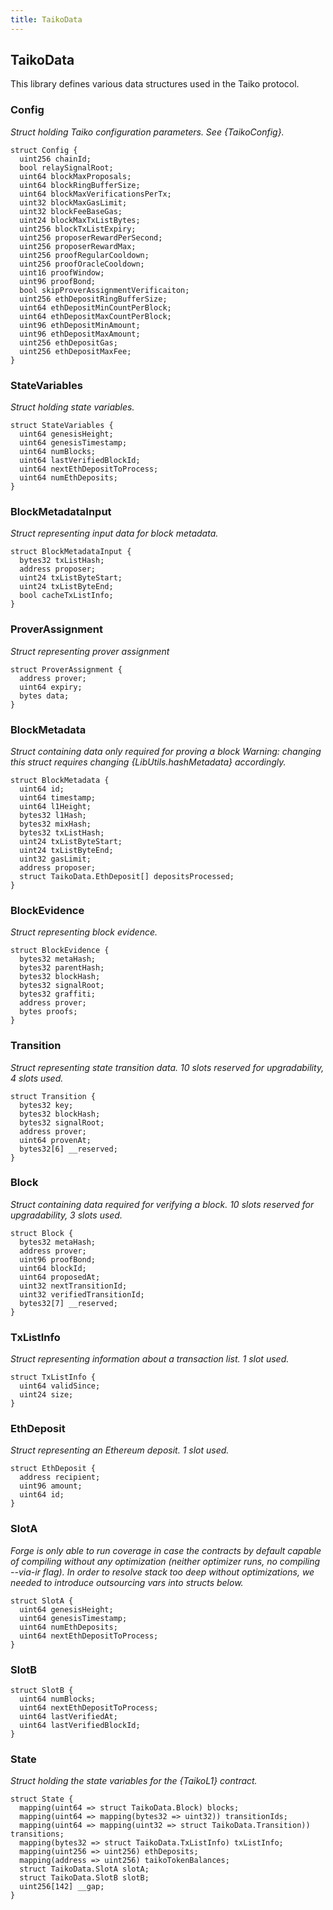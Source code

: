 ```yaml
---
title: TaikoData
---
```


## TaikoData

This library defines various data structures used in the Taiko
protocol.

### Config

_Struct holding Taiko configuration parameters. See {TaikoConfig}._

```solidity
struct Config {
  uint256 chainId;
  bool relaySignalRoot;
  uint64 blockMaxProposals;
  uint64 blockRingBufferSize;
  uint64 blockMaxVerificationsPerTx;
  uint32 blockMaxGasLimit;
  uint32 blockFeeBaseGas;
  uint24 blockMaxTxListBytes;
  uint256 blockTxListExpiry;
  uint256 proposerRewardPerSecond;
  uint256 proposerRewardMax;
  uint256 proofRegularCooldown;
  uint256 proofOracleCooldown;
  uint16 proofWindow;
  uint96 proofBond;
  bool skipProverAssignmentVerificaiton;
  uint256 ethDepositRingBufferSize;
  uint64 ethDepositMinCountPerBlock;
  uint64 ethDepositMaxCountPerBlock;
  uint96 ethDepositMinAmount;
  uint96 ethDepositMaxAmount;
  uint256 ethDepositGas;
  uint256 ethDepositMaxFee;
}
```

### StateVariables

_Struct holding state variables._

```solidity
struct StateVariables {
  uint64 genesisHeight;
  uint64 genesisTimestamp;
  uint64 numBlocks;
  uint64 lastVerifiedBlockId;
  uint64 nextEthDepositToProcess;
  uint64 numEthDeposits;
}
```

### BlockMetadataInput

_Struct representing input data for block metadata._

```solidity
struct BlockMetadataInput {
  bytes32 txListHash;
  address proposer;
  uint24 txListByteStart;
  uint24 txListByteEnd;
  bool cacheTxListInfo;
}
```

### ProverAssignment

_Struct representing prover assignment_

```solidity
struct ProverAssignment {
  address prover;
  uint64 expiry;
  bytes data;
}
```

### BlockMetadata

_Struct containing data only required for proving a block
Warning: changing this struct requires changing {LibUtils.hashMetadata}
accordingly._

```solidity
struct BlockMetadata {
  uint64 id;
  uint64 timestamp;
  uint64 l1Height;
  bytes32 l1Hash;
  bytes32 mixHash;
  bytes32 txListHash;
  uint24 txListByteStart;
  uint24 txListByteEnd;
  uint32 gasLimit;
  address proposer;
  struct TaikoData.EthDeposit[] depositsProcessed;
}
```

### BlockEvidence

_Struct representing block evidence._

```solidity
struct BlockEvidence {
  bytes32 metaHash;
  bytes32 parentHash;
  bytes32 blockHash;
  bytes32 signalRoot;
  bytes32 graffiti;
  address prover;
  bytes proofs;
}
```

### Transition

_Struct representing state transition data.
10 slots reserved for upgradability, 4 slots used._

```solidity
struct Transition {
  bytes32 key;
  bytes32 blockHash;
  bytes32 signalRoot;
  address prover;
  uint64 provenAt;
  bytes32[6] __reserved;
}
```

### Block

_Struct containing data required for verifying a block.
10 slots reserved for upgradability, 3 slots used._

```solidity
struct Block {
  bytes32 metaHash;
  address prover;
  uint96 proofBond;
  uint64 blockId;
  uint64 proposedAt;
  uint32 nextTransitionId;
  uint32 verifiedTransitionId;
  bytes32[7] __reserved;
}
```

### TxListInfo

_Struct representing information about a transaction list.
1 slot used._

```solidity
struct TxListInfo {
  uint64 validSince;
  uint24 size;
}
```

### EthDeposit

_Struct representing an Ethereum deposit.
1 slot used._

```solidity
struct EthDeposit {
  address recipient;
  uint96 amount;
  uint64 id;
}
```

### SlotA

_Forge is only able to run coverage in case the contracts by default
capable of compiling without any optimization (neither optimizer runs,
no compiling --via-ir flag).
In order to resolve stack too deep without optimizations, we needed to
introduce outsourcing vars into structs below._

```solidity
struct SlotA {
  uint64 genesisHeight;
  uint64 genesisTimestamp;
  uint64 numEthDeposits;
  uint64 nextEthDepositToProcess;
}
```

### SlotB

```solidity
struct SlotB {
  uint64 numBlocks;
  uint64 nextEthDepositToProcess;
  uint64 lastVerifiedAt;
  uint64 lastVerifiedBlockId;
}
```

### State

_Struct holding the state variables for the {TaikoL1} contract._

```solidity
struct State {
  mapping(uint64 => struct TaikoData.Block) blocks;
  mapping(uint64 => mapping(bytes32 => uint32)) transitionIds;
  mapping(uint64 => mapping(uint32 => struct TaikoData.Transition)) transitions;
  mapping(bytes32 => struct TaikoData.TxListInfo) txListInfo;
  mapping(uint256 => uint256) ethDeposits;
  mapping(address => uint256) taikoTokenBalances;
  struct TaikoData.SlotA slotA;
  struct TaikoData.SlotB slotB;
  uint256[142] __gap;
}
```

